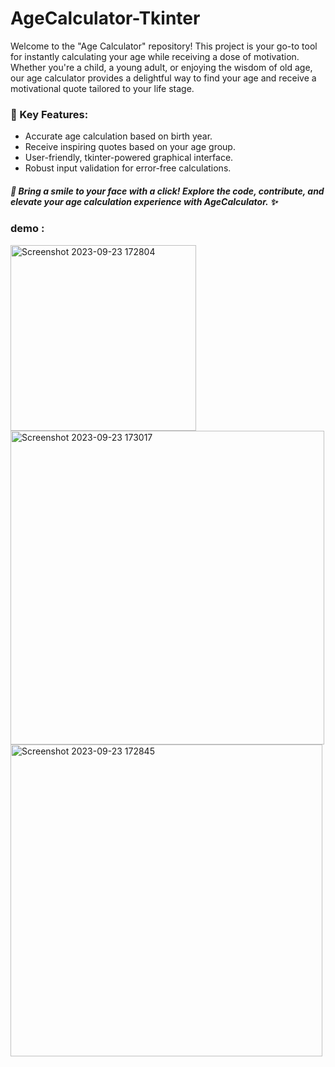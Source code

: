 # AgeCalculator-Tkinter 
 
Welcome to the "Age Calculator" repository! This project is your go-to tool for instantly calculating your age while receiving a dose of motivation. Whether you're a child, a young adult, or enjoying the wisdom of old age, our age calculator provides a delightful way to find your age and receive a motivational quote tailored to your life stage.

### 🚀 Key Features:
- Accurate age calculation based on birth year.
- Receive inspiring quotes based on your age group.
- User-friendly, tkinter-powered graphical interface.
- Robust input validation for error-free calculations.

##### 🌈 Bring a smile to your face with a click! Explore the code, contribute, and elevate your age calculation experience with AgeCalculator. ✨

### demo :


<img width="297" alt="Screenshot 2023-09-23 172804" src="https://github.com/sahil-s-i/AgeCalculator-Tkinter/assets/137802489/edfc79ab-95dc-4c43-9cff-03942e7a2fbb">

<img width="502" alt="Screenshot 2023-09-23 173017" src="https://github.com/sahil-s-i/AgeCalculator-Tkinter/assets/137802489/87b91253-3682-4596-91bc-b4abc643834a">

<img width="499" alt="Screenshot 2023-09-23 172845" src="https://github.com/sahil-s-i/AgeCalculator-Tkinter/assets/137802489/99391411-3f74-4d02-92ac-2851b7c95d6a">

